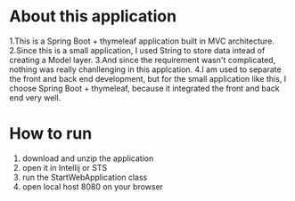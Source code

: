 
# About this application
1.This is a Spring Boot + thymeleaf application built in MVC architecture. 
2.Since this is a small application, I used String to store data intead of creating a Model layer.
3.And since the requirement wasn't complicated, nothing was really chanllenging in this applcation. 
4.I am used to separate the front and back end development, but for the small application like this, I choose Spring Boot + thymeleaf, because it integrated the front and back end very well. 

# How to run
1. download and unzip the application
2. open it in Intellij or STS
3. run the StartWebApplication class
4. open local host 8080 on your browser






    




